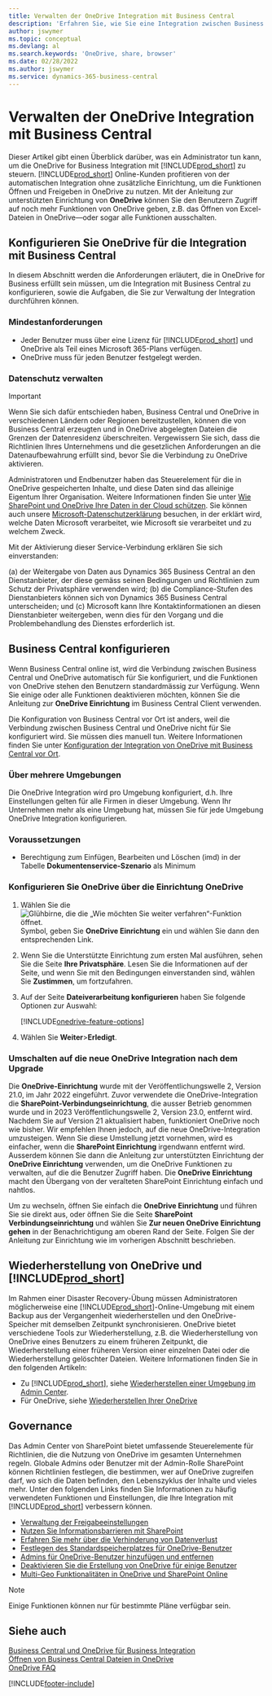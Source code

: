 ```yaml
---
title: Verwalten der OneDrive Integration mit Business Central
description: 'Erfahren Sie, wie Sie eine Integration zwischen Business Central und OneDrive for Business verwalten können.'
author: jswymer
ms.topic: conceptual
ms.devlang: al
ms.search.keywords: 'OneDrive, share, browser'
ms.date: 02/28/2022
ms.author: jswymer
ms.service: dynamics-365-business-central
---
```

# Verwalten der OneDrive Integration mit Business Central

Dieser Artikel gibt einen Überblick darüber, was ein Administrator tun kann, um die OneDrive for Business Integration mit [!INCLUDE[prod_short](includes/prod_short.md)] zu steuern. [!INCLUDE[prod_short](includes/prod_short.md)] Online-Kunden profitieren von der automatischen Integration ohne zusätzliche Einrichtung, um die Funktionen Öffnen und Freigeben in OneDrive zu nutzen. Mit der Anleitung zur unterstützten Einrichtung von **OneDrive** können Sie den Benutzern Zugriff auf noch mehr Funktionen von OneDrive geben, z.B. das Öffnen von Excel-Dateien in OneDrive&mdash;oder sogar alle Funktionen ausschalten.  

## Konfigurieren Sie OneDrive für die Integration mit Business Central

In diesem Abschnitt werden die Anforderungen erläutert, die in OneDrive for Business erfüllt sein müssen, um die Integration mit Business Central zu konfigurieren, sowie die Aufgaben, die Sie zur Verwaltung der Integration durchführen können.

### Mindestanforderungen

* Jeder Benutzer muss über eine Lizenz für [!INCLUDE[prod_short](includes/prod_short.md)] und OneDrive als Teil eines Microsoft 365-Plans verfügen.
* OneDrive muss für jeden Benutzer festgelegt werden.

### Datenschutz verwalten

> [!IMPORTANT]
> Wenn Sie sich dafür entschieden haben, Business Central und OneDrive in verschiedenen Ländern oder Regionen bereitzustellen, können die von Business Central erzeugten und in OneDrive abgelegten Dateien die Grenzen der Datenresidenz überschreiten. Vergewissern Sie sich, dass die Richtlinien Ihres Unternehmens und die gesetzlichen Anforderungen an die Datenaufbewahrung erfüllt sind, bevor Sie die Verbindung zu OneDrive aktivieren.

Administratoren und Endbenutzer haben das Steuerelement für die in OneDrive gespeicherten Inhalte, und diese Daten sind das alleinige Eigentum Ihrer Organisation. Weitere Informationen finden Sie unter [Wie SharePoint und OneDrive Ihre Daten in der Cloud schützen](/sharepoint/safeguarding-your-data). Sie können auch unsere [Microsoft-Datenschutzerklärung](https://privacy.microsoft.com/en-us/privacystatement) besuchen, in der erklärt wird, welche Daten Microsoft verarbeitet, wie Microsoft sie verarbeitet und zu welchem Zweck.

Mit der Aktivierung dieser Service-Verbindung erklären Sie sich einverstanden:

(a) der Weitergabe von Daten aus Dynamics 365 Business Central an den Dienstanbieter, der diese gemäss seinen Bedingungen und Richtlinien zum Schutz der Privatsphäre verwenden wird; (b) die Compliance-Stufen des Dienstanbieters können sich von Dynamics 365 Business Central unterscheiden; und (c) Microsoft kann Ihre Kontaktinformationen an diesen Dienstanbieter weitergeben, wenn dies für den Vorgang und die Problembehandlung des Dienstes erforderlich ist.

## Business Central konfigurieren

Wenn Business Central online ist, wird die Verbindung zwischen Business Central und OneDrive automatisch für Sie konfiguriert, und die Funktionen von OneDrive stehen den Benutzern standardmässig zur Verfügung. Wenn Sie einige oder alle Funktionen deaktivieren möchten, können Sie die Anleitung zur **OneDrive Einrichtung** im Business Central Client verwenden.

Die Konfiguration von Business Central vor Ort ist anders, weil die Verbindung zwischen Business Central und OneDrive nicht für Sie konfiguriert wird. Sie müssen dies manuell tun. Weitere Informationen finden Sie unter [Konfiguration der Integration von OneDrive mit Business Central vor Ort](admin-onedrive-integration-onpremises.md).

### Über mehrere Umgebungen

Die OneDrive Integration wird pro Umgebung konfiguriert, d.h. Ihre Einstellungen gelten für alle Firmen in dieser Umgebung. Wenn Ihr Unternehmen mehr als eine Umgebung hat, müssen Sie für jede Umgebung OneDrive Integration konfigurieren.

### Voraussetzungen

- Berechtigung zum Einfügen, Bearbeiten und Löschen (imd) in der Tabelle **Dokumentenservice-Szenario** als Minimum

### Konfigurieren Sie OneDrive über die Einrichtung OneDrive

1. Wählen Sie die ![Glühbirne, die die „Wie möchten Sie weiter verfahren“-Funktion öffnet.](media/ui-search/search_small.png "Tell me-Funktion") Symbol, geben Sie **OneDrive Einrichtung** ein und wählen Sie dann den entsprechenden Link. 
2. Wenn Sie die Unterstützte Einrichtung zum ersten Mal ausführen, sehen Sie die Seite **Ihre Privatsphäre**. Lesen Sie die Informationen auf der Seite, und wenn Sie mit den Bedingungen einverstanden sind, wählen Sie **Zustimmen**, um fortzufahren.
3. Auf der Seite **Dateiverarbeitung konfigurieren** haben Sie folgende Optionen zur Auswahl:

   [!INCLUDE[onedrive-feature-options](includes/onedrive-feature-options.md)]
4. Wählen Sie **Weiter**>**Erledigt**.

### Umschalten auf die neue OneDrive Integration nach dem Upgrade

Die **OneDrive-Einrichtung** wurde mit der Veröffentlichungswelle 2, Version 21.0, im Jahr 2022 eingeführt. Zuvor verwendete die OneDrive-Integration die **SharePoint-Verbindungseinrichtung**, die ausser Betrieb genommen wurde und in 2023 Veröffentlichungswelle 2, Version 23.0, entfernt wird. Nachdem Sie auf Version 21 aktualisiert haben, funktioniert OneDrive noch wie bisher. Wir empfehlen Ihnen jedoch, auf die neue OneDrive-Integration umzusteigen. Wenn Sie diese Umstellung jetzt vornehmen, wird es einfacher, wenn die **SharePoint Einrichtung** irgendwann entfernt wird. Ausserdem können Sie dann die Anleitung zur unterstützten Einrichtung der **OneDrive Einrichtung** verwenden, um die OneDrive Funktionen zu verwalten, auf die die Benutzer Zugriff haben. Die **OneDrive Einrichtung** macht den Übergang von der veralteten SharePoint Einrichtung einfach und nahtlos.

Um zu wechseln, öffnen Sie einfach die **OneDrive Einrichtung** und führen Sie sie direkt aus, oder öffnen Sie die Seite **SharePoint Verbindungseinrichtung** und wählen Sie **Zur neuen OneDrive Einrichtung gehen** in der Benachrichtigung am oberen Rand der Seite. Folgen Sie der Anleitung zur Einrichtung wie im vorherigen Abschnitt beschrieben.

## Wiederherstellung von OneDrive und [!INCLUDE[prod_short](includes/prod_short.md)]

Im Rahmen einer Disaster Recovery-Übung müssen Administratoren möglicherweise eine [!INCLUDE[prod_short](includes/prod_short.md)]-Online-Umgebung mit einem Backup aus der Vergangenheit wiederherstellen und den OneDrive-Speicher mit demselben Zeitpunkt synchronisieren. OneDrive bietet verschiedene Tools zur Wiederherstellung, z.B. die Wiederherstellung von OneDrive eines Benutzers zu einem früheren Zeitpunkt, die Wiederherstellung einer früheren Version einer einzelnen Datei oder die Wiederherstellung gelöschter Dateien. Weitere Informationen finden Sie in den folgenden Artikeln:

* Zu [!INCLUDE[prod_short](includes/prod_short.md)], siehe [Wiederherstellen einer Umgebung im Admin Center](/dynamics365/business-central/dev-itpro/administration/tenant-admin-center-backup-restore).
* Für OneDrive, siehe [Wiederherstellen Ihrer OneDrive](https://support.microsoft.com/en-us/office/restore-your-onedrive-fa231298-759d-41cf-bcd0-25ac53eb8a15?ui=en-us&rs=en-us&ad=us)

## Governance

Das Admin Center von SharePoint bietet umfassende Steuerelemente für Richtlinien, die die Nutzung von OneDrive im gesamten Unternehmen regeln. Globale Admins oder Benutzer mit der Admin-Rolle SharePoint können Richtlinien festlegen, die bestimmen, wer auf OneDrive zugreifen darf, wo sich die Daten befinden, den Lebenszyklus der Inhalte und vieles mehr. Unter den folgenden Links finden Sie Informationen zu häufig verwendeten Funktionen und Einstellungen, die Ihre Integration mit [!INCLUDE[prod_short](includes/prod_short.md)] verbessern können. 

* [Verwaltung der Freigabeeinstellungen](/sharepoint/turn-external-sharing-on-or-off)
* [Nutzen Sie Informationsbarrieren mit SharePoint](/sharepoint/information-barriers)
* [Erfahren Sie mehr über die Verhinderung von Datenverlust](/microsoft-365/compliance/dlp-learn-about-dlp)
* [Festlegen des Standardspeicherplatzes für OneDrive-Benutzer](/onedrive/set-default-storage-space)
* [Admins für OneDrive-Benutzer hinzufügen und entfernen](/sharepoint/manage-user-profiles#add-and-remove-admins-for-a-users-onedrive)
* [Deaktivieren Sie die Erstellung von OneDrive für einige Benutzer](/sharepoint/manage-user-profiles#disable-onedrive-creation-for-some-users)
* [Multi-Geo Funktionalitäten in OneDrive und SharePoint Online](/microsoft-365/enterprise/multi-geo-capabilities-in-onedrive-and-sharepoint-online-in-microsoft-365)

> [!NOTE]
> Einige Funktionen können nur für bestimmte Pläne verfügbar sein.

## Siehe auch 

[Business Central und OneDrive für Business Integration](across-onedrive-overview.md)  
[Öffnen von Business Central Dateien in OneDrive](across-share-onedrive.md)  
[OneDrive FAQ](admin-onedrive-faq.md)  

[!INCLUDE[footer-include](includes/footer-banner.md)]
